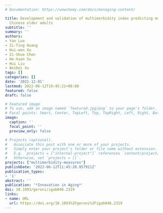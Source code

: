 ```yaml
---
# Documentation: https://wowchemy.com/docs/managing-content/

title: Development and validation of multimorbidity index predicting mortality among
  Chinese older adults
subtitle: ''
summary: ''
authors:
- Yan Luo
- Zi-Ting Huang
- Hui-wen Xu
- Zi-Shuo Chen
- He-Xuan Su
- Hui Liu
- Beibei Xu
tags: []
categories: []
date: '2021-12-01'
lastmod: 2022-06-12T19:45:21+08:00
featured: false
draft: false

# Featured image
# To use, add an image named `featured.jpg/png` to your page's folder.
# Focal points: Smart, Center, TopLeft, Top, TopRight, Left, Right, BottomLeft, Bottom, BottomRight.
image:
  caption: ''
  focal_point: ''
  preview_only: false

# Projects (optional).
#   Associate this post with one or more of your projects.
#   Simply enter your project's folder or file name without extension.
#   E.g. `projects = ["internal-project"]` references `content/project/deep-learning/index.md`.
#   Otherwise, set `projects = []`.
projects: ["multimorbidity-measures"]
publishDate: '2022-06-12T11:45:20.957911Z'
publication_types:
- '1'
abstract: ''
publication: '*Innovation in Aging*'
doi: 10.1093/geroni/igab046.2319
links:
- name: URL
  url: https://doi.org/10.1093%2Fgeroni%2Figab046.2319
---
```

